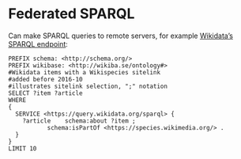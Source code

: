 # Federated SPARQL

Can make SPARQL queries to remote servers, for example [Wikidata’s SPARQL endpoint](https://query.wikidata.org/sparql):

```
PREFIX schema: <http://schema.org/>
PREFIX wikibase: <http://wikiba.se/ontology#>
#Wikidata items with a Wikispecies sitelink
#added before 2016-10
#illustrates sitelink selection, ";" notation
SELECT ?item ?article
WHERE
{
  SERVICE <https://query.wikidata.org/sparql> {
	?article 	schema:about ?item ;
           schema:isPartOf <https://species.wikimedia.org/> .
  }
}
LIMIT 10
```

